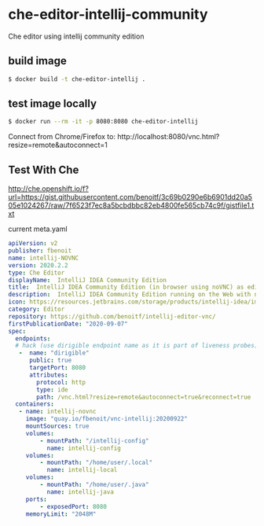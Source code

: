 # che-editor-intellij-community

Che editor using intellij community edition


## build image
```bash
$ docker build -t che-editor-intellij .
```

## test image locally
```bash
$ docker run --rm -it -p 8080:8080 che-editor-intellij
```
Connect from Chrome/Firefox to:
http://localhost:8080/vnc.html?resize=remote&autoconnect=1

## Test With Che
http://che.openshift.io/f?url=https://gist.githubusercontent.com/benoitf/3c69b0290e6b6901dd20a505e1024267/raw/7f6523f7ec8a5bcbdbbc82eb4800fe565cb74c9f/gistfile1.txt

current meta.yaml
```yaml
apiVersion: v2
publisher: fbenoit
name: intellij-NOVNC
version: 2020.2.2
type: Che Editor
displayName:  IntelliJ IDEA Community Edition
title:  IntelliJ IDEA Community Edition (in browser using noVNC) as editor for Eclipse Che
description:  IntelliJ IDEA Community Edition running on the Web with noVNC
icon: https://resources.jetbrains.com/storage/products/intellij-idea/img/meta/intellij-idea_logo_300x300.png
category: Editor
repository: https://github.com/benoitf/intellij-editor-vnc/
firstPublicationDate: "2020-09-07"
spec:
  endpoints:
  # hack (use dirigible endpoint name as it is part of liveness probes)
   -  name: "dirigible"
      public: true
      targetPort: 8080
      attributes:
        protocol: http
        type: ide
        path: /vnc.html?resize=remote&autoconnect=true&reconnect=true
  containers:
   - name: intellij-novnc
     image: "quay.io/fbenoit/vnc-intellij:20200922"
     mountSources: true
     volumes:
         - mountPath: "/intellij-config"
           name: intellij-config     
     volumes:
         - mountPath: "/home/user/.local"
           name: intellij-local
     volumes:
         - mountPath: "/home/user/.java"
           name: intellij-java
     ports:
         - exposedPort: 8080
     memoryLimit: "2048M"
     
```     
